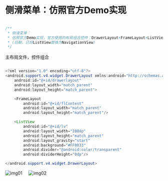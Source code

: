 # 侧滑菜单：仿照官方Demo实现

```java

/**
 * 侧滑菜单：
 * 仿照官方Demo实现，官方使用的布局组合控件：DrawerLayout+FrameLayout+ListView
 * (后期，已将ListView替换为NavigationView)
 */

```

主布局文件，控件组合
```java

<?xml version="1.0" encoding="utf-8"?>
<android.support.v4.widget.DrawerLayout xmlns:android="http://schemas.android.com/apk/res/android"
    android:id="@+id/drawerlayout"
    android:layout_width="match_parent"
    android:layout_height="match_parent">

    <FrameLayout
        android:id="@+id/flContent"
        android:layout_width="match_parent"
        android:layout_height="match_parent"/>

    <ListView
        android:id="@+id/lv"
        android:layout_width="280dp"
        android:layout_height="match_parent"
        android:layout_gravity="start"
        android:background="#FF0033"
        android:divider="@android:color/transparent"
        android:dividerHeight="0dp"/>

</android.support.v4.widget.DrawerLayout>

```

![img01](https://github.com/ykmeory/DrawerLayout_OfficialUsage/blob/master/img_folder/img01.jpg "screenshot01")
&nbsp;&nbsp;&nbsp;
![img02](https://github.com/ykmeory/DrawerLayout_OfficialUsage/blob/master/img_folder/img02.jpg "screenshot02")
